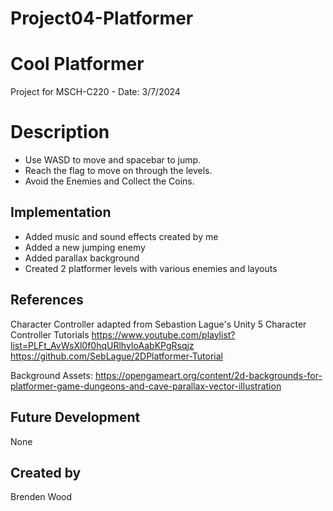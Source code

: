 # Project04-Platformer

# Cool Platformer
Project for MSCH-C220 - Date: 3/7/2024
# Description
* Use WASD to move and spacebar to jump.
* Reach the flag to move on through the levels.
* Avoid the Enemies and Collect the Coins.
## Implementation
* Added music and sound effects created by me
* Added a new jumping enemy
* Added parallax background
* Created 2 platformer levels with various enemies and layouts
## References

Character Controller adapted from Sebastion Lague's Unity 5 Character Controller Tutorials
https://www.youtube.com/playlist?list=PLFt_AvWsXl0f0hqURlhyIoAabKPgRsqjz
https://github.com/SebLague/2DPlatformer-Tutorial

Background Assets: https://opengameart.org/content/2d-backgrounds-for-platformer-game-dungeons-and-cave-parallax-vector-illustration
## Future Development
None
## Created by
Brenden Wood
